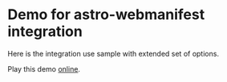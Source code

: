 # Demo for astro-webmanifest integration

Here is the integration use sample with extended set of options.

Play this demo [online](https://stackblitz.com/fork/github/alextim/astro-lib/tree/main/examples/webmanifest/extended).
